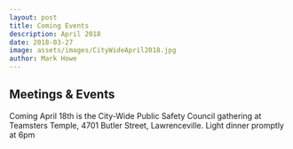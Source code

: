 ```yaml
---
layout: post
title: Coming Events
description: April 2018
date: 2018-03-27
image: assets/images/CityWideApril2018.jpg
author: Mark Howe
---
```




## Meetings & Events
Coming April 18th is the City-Wide Public Safety Council gathering at Teamsters Temple, 4701 Butler Street, Lawrenceville. Light dinner promptly at 6pm

